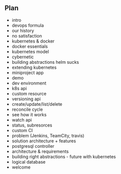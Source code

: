 ## Plan

* intro
* devops formula
* our history
* no satisfaction
* kubernetes & docker
* docker essentials
* kubernetes model
* cybernetic
* building abstractions helm sucks
* extending kubernetes
* miniproject app
* demo
* dev environment
* k8s api
* custom resource
* versioning api
* create/update/list/delete
* reconcile cycle
* see how it works
* watch api
* status, subresorces
* custom CI
* problem (Jenkins, TeamCity, travis)
* solution architecture + features
* postgresql controller
* architecture & requirements
* building right abstractions - future with kubernetes
* logical database
* welcome
